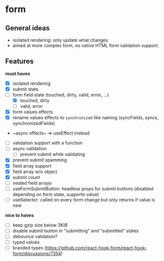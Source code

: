 # form

## General ideas

- isolated rendering: only update what changes
- aimed at more complex form, no native HTML form validation support.

## Features

**must haves**

- [x] isolated rendering
- [x] submit state
- [ ] form field state (touched, dirty, valid, error, ...)
  - [x] touched, dirty
  - [ ] valid, error
- [x] form values effects
- [x] rename values effects to `synchronized` like naming (syncFields, syncs, synchronizedFields)
- ~async effects~ => useEffect instead
- [ ] validation support with a function
- [ ] async validation
  - [ ] prevent submit while validating
- [x] prevent submit spamming
- [x] field array support
- [x] field array w/o object
- [x] submit count
- [ ] nested field arrays
- [ ] useFormSubmitButton: headless props for submit buttons (disabled depending on form state, supports value)
- [ ] useSelector: called on every form change but only returns if value is new

**nice to haves**

- [ ] keep gzip size below 3KiB
- [ ] disable submit button in "submitting" and "submitted" states
- [ ] debounce validation?
- [ ] typed values
- [ ] branded types (https://github.com/react-hook-form/react-hook-form/discussions/7354)
